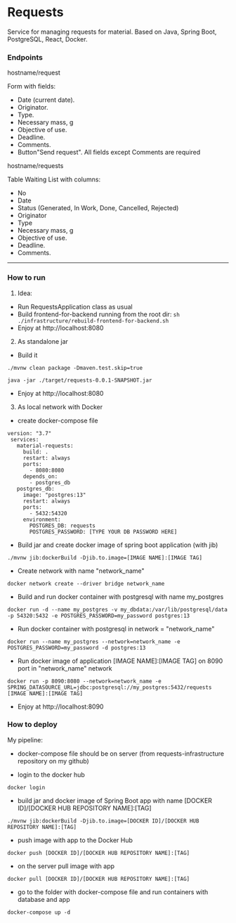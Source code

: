 # Requests
Service for managing requests for material. Based on Java, Spring Boot, PostgreSQL, React, Docker.

### Endpoints

hostname/request

Form with fields:
- Date (current date).
- Originator.
- Type.
- Necessary mass, g
- Objective of use.
- Deadline.
- Comments.
- Button"Send request".
All fields except Comments are required


hostname/requests

Table Waiting List with columns:
- No
- Date
- Status (Generated, In Work, Done, Cancelled, Rejected)
- Originator
- Type
- Necessary mass, g
- Objective of use.
- Deadline.
- Comments.

----------------------------------
### How to run

1. Idea:

* Run RequestsApplication class as usual
* Build frontend-for-backend running from the root dir: `sh ./infrastructure/rebuild-frontend-for-backend.sh`
* Enjoy at http://localhost:8080

2. As standalone jar

* Build it
```shell
./mvnw clean package -Dmaven.test.skip=true

java -jar ./target/requests-0.0.1-SNAPSHOT.jar
```

* Enjoy at http://localhost:8080

3. As local network with Docker 
* create docker-compose file
```shell
version: "3.7"
 services:
   material-requests:
     build: .
     restart: always
     ports:
       - 8080:8080
     depends_on:
       - postgres_db
   postgres_db:
     image: "postgres:13"
     restart: always
     ports:
       - 5432:54320
     environment:
       POSTGRES_DB: requests
       POSTGRES_PASSWORD: [TYPE YOUR DB PASSWORD HERE]
```
* Build jar and create docker image of spring boot application (with jib)

```shell
./mvnw jib:dockerBuild -Djib.to.image=[IMAGE NAME]:[IMAGE TAG]
```

* Create network with name "network_name"
```shell
docker network create --driver bridge network_name
```

* Build and run docker container with postgresql with name my_postgres
```shell
docker run -d --name my_postgres -v my_dbdata:/var/lib/postgresql/data -p 54320:5432 -e POSTGRES_PASSWORD=my_password postgres:13
```

* Run docker container with postgresql in network = "network_name"

```shell
docker run --name my_postgres --network=network_name -e POSTGRES_PASSWORD=my_password -d postgres:13
```

* Run docker image of application [IMAGE NAME]:[IMAGE TAG] on 8090 port in "network_name" network
```shell
docker run -p 8090:8080 --network=network_name -e SPRING_DATASOURCE_URL=jdbc:postgresql://my_postgres:5432/requests [IMAGE NAME]:[IMAGE TAG]
```
* Enjoy at http://localhost:8090

### How to deploy
My pipeline:

* docker-compose file should be on server (from requests-infrastructure repository on my github)

* login to the docker hub
```shell
docker login 
```
* build jar and docker image of Spring Boot app with name [DOCKER ID]/[DOCKER HUB REPOSITORY NAME]:[TAG]

```shell
./mvnw jib:dockerBuild -Djib.to.image=[DOCKER ID]/[DOCKER HUB REPOSITORY NAME]:[TAG]
```
* push image with app to the Docker Hub
```shell
docker push [DOCKER ID]/[DOCKER HUB REPOSITORY NAME]:[TAG]
```
* on the server pull image with app 
```shell
docker pull [DOCKER ID]/[DOCKER HUB REPOSITORY NAME]:[TAG]
```

* go to the folder with docker-compose file and run containers with database and app
```shell
docker-compose up -d
```
